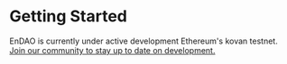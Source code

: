 # Getting Started

EnDAO is currently under active development Ethereum's kovan testnet. [Join our community to stay up to date on development.](https://discord.gg/qw77hPdX)
